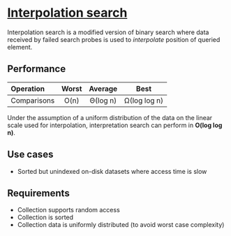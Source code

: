 # [Interpolation search](https://en.wikipedia.org/wiki/Interpolation_search)

Interpolation search is a modified version of binary search where data received by failed search probes is used to _interpolate_ position of queried element.

## Performance

| Operation   | Worst | Average  |     Best     |
| :---------- | :---: | :------: | :----------: |
| Comparisons | O(n)  | Θ(log n) | Ω(log log n) |

Under the assumption of a uniform distribution of the data on the linear scale used for interpolation, interpretation search can perform in **O(log log n)**.

## Use cases

- Sorted but unindexed on-disk datasets where access time is slow

## Requirements

- Collection supports random access
- Collection is sorted
- Collection data is uniformly distributed (to avoid worst case complexity)
